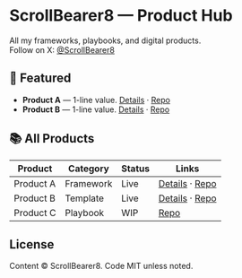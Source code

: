 # ScrollBearer8 — Product Hub

All my frameworks, playbooks, and digital products.  
Follow on X: [@ScrollBearer8](https://x.com/ScrollBearer8)

## 🚀 Featured
- **Product A** — 1-line value. [Details](https://scrollbearer8.gumroad.com/l/rjmics) · [Repo](https://github.com/yourhandle/product-a)
- **Product B** — 1-line value. [Details](https://scrollbearer8.gumroad.com/l/hbvima) · [Repo](https://github.com/yourhandle/product-b)

## 📚 All Products
| Product   | Category  | Status | Links |
|-----------|-----------|--------|-------|
| Product A | Framework | Live   | [Details](https://scrollbearer8.gumroad.com/l/rjmics) · [Repo](https://github.com/yourhandle/product-a) |
| Product B | Template  | Live   | [Details](https://scrollbearer8.gumroad.com/l/hbvima) · [Repo](https://github.com/yourhandle/product-b) |
| Product C | Playbook  | WIP    | [Repo](https://github.com/yourhandle/product-c) |

## License
Content © ScrollBearer8. Code MIT unless noted.
